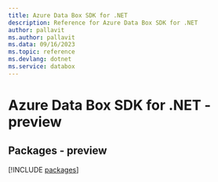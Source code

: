 ```yaml
---
title: Azure Data Box SDK for .NET
description: Reference for Azure Data Box SDK for .NET
author: pallavit
ms.author: pallavit
ms.data: 09/16/2023
ms.topic: reference
ms.devlang: dotnet
ms.service: databox
---
```

# Azure Data Box SDK for .NET - preview
## Packages - preview
[!INCLUDE [packages](data-box-index.md)]
